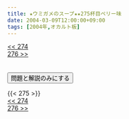 ```yaml
---
title: ★ウミガメのスープ★★275杯目ペリー味
date: 2004-03-09T12:00:00+09:00
tags: [2004年,オカルト板]
---
```

<div class="th_left"><a href="../274"><< 274</a></div>
<div class="th_right"><a href="../276">276 >></a></div>
<br><br>
<script src="../../js/cupsoup.js"></script>
<form>
<input type="button" value="問題と解説のみにする" onClick="toggleCupsoup()">
</form>
{{< 275 >}}
<div class="th_left"><a href="../274"><< 274</a></div>
<div class="th_right"><a href="../276">276 >></a></div>